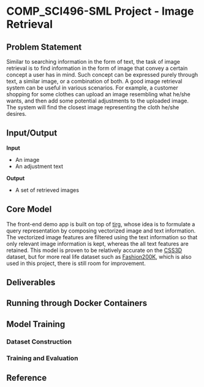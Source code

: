 # COMP_SCI496-SML Project - Image Retrieval

## Problem Statement

Similar to searching information in the form of text, the task of image retrieval is to find information in the form of image that convey a certain concept a user has in mind. Such concept can be expressed purely through text, a similar image, or a combination of both. A good image retrieval system can be useful in various scenarios. For example, a customer shopping for some clothes can upload an image resembling what he/she wants, and then add some potential adjustments to the uploaded image. The system will find the closest image representing the cloth he/she desires.

## Input/Output

**Input**

- An image
- An adjustment text

**Output**

- A set of retrieved images

## Core Model

The front-end demo app is built on top of [tirg](https://github.com/google/tirg), whose idea is to formulate a query representation by composing vectorized image and text information. The vectorized image features are filtered using the text information so that only relevant image information is kept, whereas the all text features are retained. This model is proven to be relatively accurate on the [CSS3D](https://drive.google.com/file/d/1wPqMw-HKmXUG2qTgYBiTNUnjz83hA2tY/view) dataset, but for more real life dataset such as [Fashion200K](https://github.com/xthan/fashion-200k), which is also used in this project, there is still room for improvement.

## Deliverables

## Running through Docker Containers

## Model Training

### Dataset Construction

### Training and Evaluation

## Reference